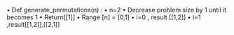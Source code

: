 
•	Def generate_permutations(n) :
•	n=2
•	Decrease problem size by 1 until it becomes 1 
•	Return[[1]]
•	Range [n] = [0,1]
•	i=0 , result [[1,2]]
•	i=1 ,result[[1,2]],[[2,1]]
